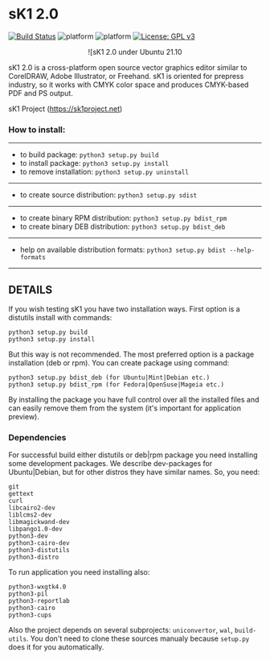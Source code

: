 # sK1 2.0

[![Build Status](https://app.travis-ci.com/sk1project/sk1-wx.svg?branch=master)](https://app.travis-ci.com/sk1project/sk1-wx) ![platform](https://img.shields.io/badge/platform-Linux-blue.svg) ![platform](https://img.shields.io/badge/platform-Windows-blue.svg) [![License: GPL v3](https://img.shields.io/badge/License-GPLv3-blue.svg)](https://www.gnu.org/licenses/gpl-3.0)

<center>

![sK1 2.0 under Ubuntu 21.10

</center>

sK1 2.0 is a cross-platform open source vector graphics editor similar to CorelDRAW, 
Adobe Illustrator, or Freehand. sK1 is oriented for prepress industry, 
so it works with CMYK color space and produces CMYK-based PDF and PS output.

sK1 Project (https://sk1project.net)

### How to install: 

---

* to build package:   `python3 setup.py build`
* to install package:   `python3 setup.py install`
* to remove installation: `python3 setup.py uninstall`

---

* to create source distribution:   `python3 setup.py sdist`

---

* to create binary RPM distribution:  `python3 setup.py bdist_rpm`
* to create binary DEB distribution:  `python3 setup.py bdist_deb`

---

* help on available distribution formats: `python3 setup.py bdist --help-formats`

---


## DETAILS

If you wish testing sK1 you have two installation ways. 
First option is a distutils install with commands:
```
python3 setup.py build
python3 setup.py install
```
But this way is not recommended. The most preferred option is a package 
installation (deb or rpm). You can create package using command:
```
python3 setup.py bdist_deb (for Ubuntu|Mint|Debian etc.)
python3 setup.py bdist_rpm (for Fedora|OpenSuse|Mageia etc.)
```
By installing the package you have full control over all the installed files 
and can easily remove them from the system (it's important for application
preview).

### Dependencies

For successful build either distutils or deb|rpm package you need installing
some development packages. We describe dev-packages for Ubuntu|Debian, but for
other distros they have similar names. So, you need:
```
git
gettext
curl
libcairo2-dev
liblcms2-dev
libmagickwand-dev
libpango1.0-dev
python3-dev
python3-cairo-dev
python3-distutils
python3-distro
```

To run application you need installing also:
```
python3-wxgtk4.0
python3-pil 
python3-reportlab
python3-cairo
python3-cups
```

Also the project depends on several subprojects: `uniconvertor`, `wal`, `build-utils`. You don't need to clone these sources manualy because `setup.py` does it for you automatically.

